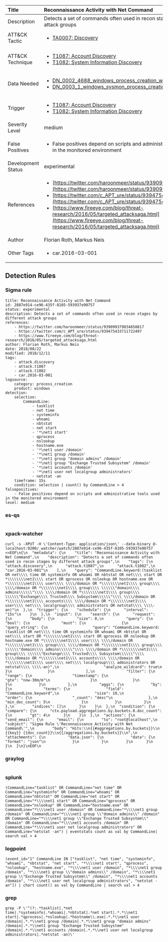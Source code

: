 | Title                | Reconnaissance Activity with Net Command                                                                                                                                                 |
|:---------------------|:------------------------------------------------------------------------------------------------------------------------------------------------------------|
| Description          | Detects a set of commands often used in recon stages by different attack groups                                                                                                                                           |
| ATT&amp;CK Tactic    |  <ul><li>[TA0007: Discovery](https://attack.mitre.org/tactics/TA0007)</li></ul>  |
| ATT&amp;CK Technique | <ul><li>[T1087: Account Discovery](https://attack.mitre.org/techniques/T1087)</li><li>[T1082: System Information Discovery](https://attack.mitre.org/techniques/T1082)</li></ul>  |
| Data Needed          | <ul><li>[DN_0002_4688_windows_process_creation_with_commandline](../Data_Needed/DN_0002_4688_windows_process_creation_with_commandline.md)</li><li>[DN_0003_1_windows_sysmon_process_creation](../Data_Needed/DN_0003_1_windows_sysmon_process_creation.md)</li></ul>  |
| Trigger              | <ul><li>[T1087: Account Discovery](../Triggers/T1087.md)</li><li>[T1082: System Information Discovery](../Triggers/T1082.md)</li></ul>  |
| Severity Level       | medium |
| False Positives      | <ul><li>False positives depend on scripts and administrative tools used in the monitored environment</li></ul>  |
| Development Status   | experimental |
| References           | <ul><li>[https://twitter.com/haroonmeer/status/939099379834658817](https://twitter.com/haroonmeer/status/939099379834658817)</li><li>[https://twitter.com/c_APT_ure/status/939475433711722497](https://twitter.com/c_APT_ure/status/939475433711722497)</li><li>[https://www.fireeye.com/blog/threat-research/2016/05/targeted_attacksaga.html](https://www.fireeye.com/blog/threat-research/2016/05/targeted_attacksaga.html)</li></ul>  |
| Author               | Florian Roth, Markus Neis |
| Other Tags           | <ul><li>car.2016-03-001</li></ul> | 

## Detection Rules

### Sigma rule

```
title: Reconnaissance Activity with Net Command
id: 2887e914-ce96-435f-8105-593937e90757
status: experimental
description: Detects a set of commands often used in recon stages by different attack groups
references:
    - https://twitter.com/haroonmeer/status/939099379834658817
    - https://twitter.com/c_APT_ure/status/939475433711722497
    - https://www.fireeye.com/blog/threat-research/2016/05/targeted_attacksaga.html
author: Florian Roth, Markus Neis
date: 2018/08/22
modified: 2018/12/11
tags:
    - attack.discovery
    - attack.t1087
    - attack.t1082
    - car.2016-03-001
logsource:
    category: process_creation
    product: windows
detection:
    selection:
        CommandLine:
            - tasklist
            - net time
            - systeminfo
            - whoami
            - nbtstat
            - net start
            - '*\net1 start'
            - qprocess
            - nslookup
            - hostname.exe
            - '*\net1 user /domain'
            - '*\net1 group /domain'
            - '*\net1 group "domain admins" /domain'
            - '*\net1 group "Exchange Trusted Subsystem" /domain'
            - '*\net1 accounts /domain'
            - '*\net1 user net localgroup administrators'
            - netstat -an
    timeframe: 15s
    condition: selection | count() by CommandLine > 4
falsepositives:
    - False positives depend on scripts and administrative tools used in the monitored environment
level: medium

```





### es-qs
    
```

```


### xpack-watcher
    
```
curl -s -XPUT -H \'Content-Type: application/json\' --data-binary @- localhost:9200/_watcher/watch/2887e914-ce96-435f-8105-593937e90757 <<EOF\n{\n  "metadata": {\n    "title": "Reconnaissance Activity with Net Command",\n    "description": "Detects a set of commands often used in recon stages by different attack groups",\n    "tags": [\n      "attack.discovery",\n      "attack.t1087",\n      "attack.t1082",\n      "car.2016-03-001"\n    ],\n    "query": "CommandLine.keyword:(tasklist OR net\\\\ time OR systeminfo OR whoami OR nbtstat OR net\\\\ start OR *\\\\\\\\net1\\\\ start OR qprocess OR nslookup OR hostname.exe OR *\\\\\\\\net1\\\\ user\\\\ \\\\/domain OR *\\\\\\\\net1\\\\ group\\\\ \\\\/domain OR *\\\\\\\\net1\\\\ group\\\\ \\\\\\"domain\\\\ admins\\\\\\"\\\\ \\\\/domain OR *\\\\\\\\net1\\\\ group\\\\ \\\\\\"Exchange\\\\ Trusted\\\\ Subsystem\\\\\\"\\\\ \\\\/domain OR *\\\\\\\\net1\\\\ accounts\\\\ \\\\/domain OR *\\\\\\\\net1\\\\ user\\\\ net\\\\ localgroup\\\\ administrators OR netstat\\\\ \\\\-an)"\n  },\n  "trigger": {\n    "schedule": {\n      "interval": "15s"\n    }\n  },\n  "input": {\n    "search": {\n      "request": {\n        "body": {\n          "size": 0,\n          "query": {\n            "bool": {\n              "must": [\n                {\n                  "query_string": {\n                    "query": "CommandLine.keyword:(tasklist OR net\\\\ time OR systeminfo OR whoami OR nbtstat OR net\\\\ start OR *\\\\\\\\net1\\\\ start OR qprocess OR nslookup OR hostname.exe OR *\\\\\\\\net1\\\\ user\\\\ \\\\/domain OR *\\\\\\\\net1\\\\ group\\\\ \\\\/domain OR *\\\\\\\\net1\\\\ group\\\\ \\\\\\"domain\\\\ admins\\\\\\"\\\\ \\\\/domain OR *\\\\\\\\net1\\\\ group\\\\ \\\\\\"Exchange\\\\ Trusted\\\\ Subsystem\\\\\\"\\\\ \\\\/domain OR *\\\\\\\\net1\\\\ accounts\\\\ \\\\/domain OR *\\\\\\\\net1\\\\ user\\\\ net\\\\ localgroup\\\\ administrators OR netstat\\\\ \\\\-an)",\n                    "analyze_wildcard": true\n                  }\n                }\n              ],\n              "filter": {\n                "range": {\n                  "timestamp": {\n                    "gte": "now-30m/m"\n                  }\n                }\n              }\n            }\n          },\n          "aggs": {\n            "by": {\n              "terms": {\n                "field": "CommandLine.keyword",\n                "size": 10,\n                "order": {\n                  "_count": "desc"\n                },\n                "min_doc_count": 5\n              }\n            }\n          }\n        },\n        "indices": []\n      }\n    }\n  },\n  "condition": {\n    "compare": {\n      "ctx.payload.aggregations.by.buckets.0.doc_count": {\n        "gt": 4\n      }\n    }\n  },\n  "actions": {\n    "send_email": {\n      "email": {\n        "to": "root@localhost",\n        "subject": "Sigma Rule \'Reconnaissance Activity with Net Command\'",\n        "body": "Hits:\\n{{#aggregations.by.buckets}}\\n {{key}} {{doc_count}}\\n{{/aggregations.by.buckets}}\\n",\n        "attachments": {\n          "data.json": {\n            "data": {\n              "format": "json"\n            }\n          }\n        }\n      }\n    }\n  }\n}\nEOF\n
```


### graylog
    
```

```


### splunk
    
```
(CommandLine="tasklist" OR CommandLine="net time" OR CommandLine="systeminfo" OR CommandLine="whoami" OR CommandLine="nbtstat" OR CommandLine="net start" OR CommandLine="*\\\\net1 start" OR CommandLine="qprocess" OR CommandLine="nslookup" OR CommandLine="hostname.exe" OR CommandLine="*\\\\net1 user /domain" OR CommandLine="*\\\\net1 group /domain" OR CommandLine="*\\\\net1 group \\"domain admins\\" /domain" OR CommandLine="*\\\\net1 group \\"Exchange Trusted Subsystem\\" /domain" OR CommandLine="*\\\\net1 accounts /domain" OR CommandLine="*\\\\net1 user net localgroup administrators" OR CommandLine="netstat -an") | eventstats count as val by CommandLine| search val > 4
```


### logpoint
    
```
(event_id="1" CommandLine IN ["tasklist", "net time", "systeminfo", "whoami", "nbtstat", "net start", "*\\\\net1 start", "qprocess", "nslookup", "hostname.exe", "*\\\\net1 user /domain", "*\\\\net1 group /domain", "*\\\\net1 group \\"domain admins\\" /domain", "*\\\\net1 group \\"Exchange Trusted Subsystem\\" /domain", "*\\\\net1 accounts /domain", "*\\\\net1 user net localgroup administrators", "netstat -an"]) | chart count() as val by CommandLine | search val > 4
```


### grep
    
```
grep -P \'^(?:.*tasklist|.*net time|.*systeminfo|.*whoami|.*nbtstat|.*net start|.*.*\\net1 start|.*qprocess|.*nslookup|.*hostname\\.exe|.*.*\\net1 user /domain|.*.*\\net1 group /domain|.*.*\\net1 group "domain admins" /domain|.*.*\\net1 group "Exchange Trusted Subsystem" /domain|.*.*\\net1 accounts /domain|.*.*\\net1 user net localgroup administrators|.*netstat -an)\'
```



